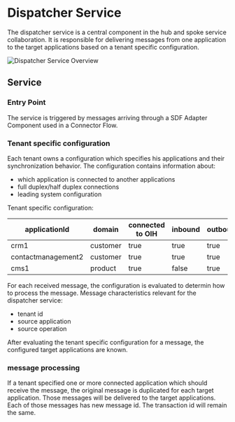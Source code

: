 # Dispatcher Service

The dispatcher service is a central component in the hub and spoke service collaboration. 
It is responsible for delivering messages from one application to the target applications based on a tenant specific configuration.

![Dispatcher Service Overview](https://github.com/openintegrationhub/openintegrationhub/blob/dispatcher/Assets/component_dispatcher_0.1.png)

## Service
### Entry Point

The service is triggered by messages arriving through a SDF Adapter Component used in a Connector Flow. 

### Tenant specific configuration

Each tenant owns a configuration which specifies his applications and their synchronization behavior.
The configuration contains information about:
* which application is connected to another applications
* full duplex/half duplex connections
* leading system configuration

Tenant specific configuration:

| applicationId | domain | connected to OIH | inbound | outbound |
| ------------- | ------------- | ------------- | ------------- | ------------- |
| crm1 | customer | true | true | true |
| contactmanagement2 | customer | true | true | true |
| cms1 | product | true | false | true |



For each received message, the configuration is evaluated to determin how to process the message. 
Message characteristics relevant for the dispatcher service:
* tenant id
* source application
* source operation

After evaluating the tenant specific configuration for a message, the configured target applications are known.

### message processing

If a tenant specified one or more connected application which should receive the message, the original message is duplicated for each target application. Those messages will be delivered to the target applications.
Each of those messages has new message id. The transaction id will remain the same.
